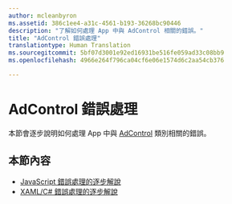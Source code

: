 ```yaml
---
author: mcleanbyron
ms.assetid: 386c1ee4-a31c-4561-b193-36268bc90446
description: "了解如何處理 App 中與 AdControl 相關的錯誤。"
title: "AdControl 錯誤處理"
translationtype: Human Translation
ms.sourcegitcommit: 5bf07d3001e92ed16931be516fe059ad33c08bb9
ms.openlocfilehash: 4966e264f796ca04cf6e06e1574d6c2aa54cb376

---
```


# AdControl 錯誤處理




本節會逐步說明如何處理 App 中與 [AdControl](https://msdn.microsoft.com/library/windows/apps/microsoft.advertising.winrt.ui.adcontrol.aspx) 類別相關的錯誤。

## 本節內容


* [JavaScript 錯誤處理的逐步解說](error-handling-in-javascript-walkthrough.md)
* [XAML/C# 錯誤處理的逐步解說](error-handling-in-xamlc-walkthrough.md)

 

 



<!--HONumber=Aug16_HO3-->


